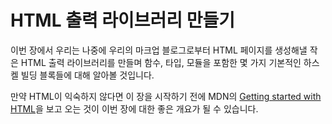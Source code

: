 # HTML 출력 라이브러리 만들기

이번 장에서 우리는 나중에 우리의 마크업 블로그로부터 HTML 페이지를 생성해낼 작은 HTML 출력 라이브러리를 만들며 함수, 타입, 모듈을 포함한 몇 가지 기본적인 하스켈 빌딩 블록들에 대해 알아볼 것입니다.

만약 HTML이 익숙하지 않다면 이 장을 시작하기 전에 MDN의 [Getting started with HTML](https://developer.mozilla.org/en-US/docs/Learn/HTML/Introduction_to_HTML/Getting_started)을 보고 오는 것이 이번 장에 대한 좋은 개요가 될 수 있습니다.
